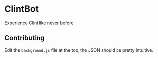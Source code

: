 # ClintBot
Experience Clint like never before

## Contributing
Edit the `background.js` file at the top; the JSON should be pretty intuitive.
